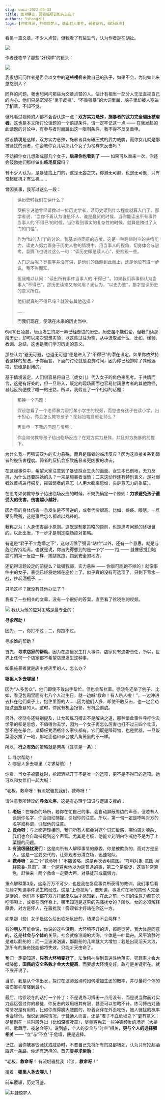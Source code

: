 ```yaml
---
slug: wusz-2022-06-13
title: 面对暴徒，弱者临场该如何反应？
authors: 5shangzhi
tags: [井蛙浅思, 井蛙惊梦人, 唐山打人事件, 弱者反抗, 临场反应]
---
```


看见一篇文章，不少人点赞，但我看了有些生气，认为作者是在胡扯。

![](images/20220613/01.png)

作者还枚举了那些“好榜样”的镜头：

![](images/20220613/02.png)

我很想问问作者是否会以文中的**这些榜样**来教自己的孩子，如果不会，为何如此来忽悠别人？

同样的问题，我也想问问那些为文章点赞的人。估计有相当一部分人无法直视自己的内心。他们只是沉浸在“勇于反抗”、“不畏强暴”的大词里面，脑子里却被人塞进了稻草，不知不觉。

但凡看过视频的人都不会否认这一点：**双方实力悬殊，施暴者的武力完全碾压被虐者**。这也是本文所讨论话题的一个前提条件，请一定牢记这一点 —— 在我发起的此话题的讨论中，有参与者时而跳出这一限制条件，我不得不反复重申。

假设情境是这样，双方实力悬殊，施暴者具有碾压式的武力威胁，而你女儿就是那被骚扰的弱者，你会教你女儿以那几个女子为榜样来反击吗？

不妨把你女儿想象成那几个女子，**后果你也看到了** —— 如果可以重来一次，你还会鼓励她们那样做出**临场反应**吗？

有不少人认为，是暴徒找上门的，这是无妄之灾，你避无可避，也退无可退，只有奋起反抗才有生机……

曾因某事，我写过这么一段：

> 读历史时我们在读什么？
>
> 罗振宇说他曾经请教过一位历史学者，读历史读到什么程度就算入门了。那学者说，“当你不再认为谁是坏人、谁是蠢货的时候，当你能读出所有事件当事人的‘不得已’的时候，当你看到事实的复杂性的时候，就算是跨过了入门的门槛”。
>
> 作为“如何入门”的讨论，我基本持同意的态度。这是一种跨越时空的共情能力，读史人努力置身于历史人物的情境中，用当事人的视角，切身体会与思考。袁腾飞也说过这么一句：“读历史即是读人心”，更宏观一些。
>
> 入门之后呢？罗振宇并没有讲，是他们的话题到此而止，还是他没有进一步说，我不得而知。
>
> 但我难以认同：“读出所有事件当事人的‘不得已’”。如果我们事事都认为当事人“不得已”，那历史读来又有何用？我认为，“以史为鉴”，那才是读历史的意义所在。
>
> 他们就真的不得已吗？就没有其他选择？
>
> ……
>
> 而**我们现在，便活在未来的历史当中**。

6月10日凌晨，唐山发生的那一幕已经走进的历史。历史虽不能假设，但我们读那段历史，却可以来次思想实验，以这些过往为鉴，从中汲取点什么，比如，经验、教训、总结，这也是我们学习历史的意义。

那些认为“避无可避，也退无可退”便是进入了“不得已”的潜在设定。如果你依然持着这样的想法，于你而言，下面的讨论就是浪费时间，因为你已经排除了其他选项，思维是封闭的。

基于情境设定，人们很容易将自己（或女儿）代入女子的角色来思考。于共情而言，这是有好处的，但一旦带入，既定的现场画面也容易封闭思考者的其他路径，暴起反抗便成了唯一的出路。所以，我假设了一个相似的话题：

> 那换一个问题：
>
> 假设您看了一个老师暴力殴打某小学生的视频，而您也有孩子在读小学，出于担心，你会怎么教导孩子？抡起铅笔盒砸老师么？
>
> 再重申一下我的问题与情境：
>
> 你会如何教导孩子给出临场反应？在双方实力悬殊，并且对方施暴的前提下。

为什么我一再强调双方的实力悬殊，而且是弱者的临场反应？因为这直接关系到弱者的被伤害程度。弱者的反抗会招致施暴者更凶狠的攻击。

在这起事件中，希望大家注意到了暴徒踩女生头的画面。女生本已倒地，无力反抗，为什么还要踩她的头？一来是施暴者泄愤；二来这动作还有特别含义，是对弱者敢反抗进行报复，摧毁弱者的意志（人用大脑来思维，头是意志力的象征）。

在思考如何教导孩子给出临场反应的时候，不妨先确定一个原则：**力求避免孩子遭受大的伤害，伤害越小越好**。

因为有的身体伤害一旦发生是不可逆的，或者代价很高。比如，瘫痪、眼瞎。一旦受伤致残，这是事后怎么都难以找补的。

我称之为：人身伤害最小原则。这既是制定策略的原则，也是思考问题的终极目的。以此出发，下一步才是制定临场应对策略。

有道是“君子不立危墙之下”，这句话除了强调“站位”以外，还有一个意思，就是与危险保持距离。也就是说，你首先得想到的是一个字 —— 跑 —— 就像感觉到地震时的第一反应一样，撒腿就跑，跑到安全的地方。

还记得话题设定的前提么？敌强我弱，实力悬殊 —— 你很可能跑不掉的！就像事件中的女子，暴徒已经将她堵在座位上了。似乎真的没有可选项了，只剩下背水一战，抄起酒瓶子……

只能这样？就没有其他办法了？

我看了一些相关的文章，没有一个很好的答案，直至看了徐晓冬的视频。

![](images/20220613/03.png)
我认为他的应对策略是最专业的：

**寻求帮助！**

因为，一，你打不过；二，你跑不过。

寻求**谁**的帮助？

首先，**寻求店家的帮助**。因为在店里发生打人事件，店家负有连带责任，所以，世界上任何一个店家都不希望店里发生这种事。

如果施暴者就是店主或店里的人，怎么办？

**哪里人多去哪里！**

因为“人多势众”，他们即使不敢出手帮忙，但也会帮拦着。徐晓冬还举了例子，比如，看见包厢里面有七八个人过生日，就一边喊“救命！有人杀人啦！”，一边冲进去扑在他们桌子上，抱住里面的人……因为他们人多，即使不敢反击，也一定会劝阻试图施暴的人。这时，你就有机会报警，有机会逃脱。

另外，徐晓冬还特别提及，让女孩练习搏击不是解决之道，那种借此事件呼吁你去学拳的都是忽悠，不值得你去学，因为一个女子再怎么厉害也打不过三四个壮汉，那不是在拳台，桌椅板凳酒瓶什么家伙都有，它们既是障碍物，也是武器，一旦饭菜酒水撒了一地，那地面也和拳台或八角笼里的不一样。

所以，**行之有效**的策略就是两条（其实是一条）：

1. 寻求帮助！
2. 哪里人多去哪里（寻求帮助）！

你看，当女子被骚扰时，抡起酒瓶开干不是唯一的选项，更不是不得已的选项。她可以和女伴们一起大喊：

“老板，救命呀！有流氓骚扰我们，救命呀！”

请注意我所建议的**呼救次序**，这是有心理学知识与逻辑支撑的：

1. **老板**：在噪杂的场所，若你在忙自己的事，会自动屏蔽周边的声音，但若有人谈到你名字，你会自动捕捉，引起你的注意。所以，第一句一定是呼叫对方的名字或称谓，引起他的注意。
2. **救命呀**：与上面道理相同，我们所有人都会对这个词汇敏感，哪怕周边嘈杂，我们也会自动捕捉到这个声音。尤其是老板，他能立刻明白你喊他不是为了上菜慢的问题。
3. **有流氓骚扰我们**：这是向所有人解释事情的原委，你是被欺负的，而对方是恶人。这是一定要交代的，让旁观者分清立场，迅速站队。
4. **救命呀**：第二个“救命呀！”不能省略，这是再次表明意图。“呼叫对象-意图-解释原委-意图”。第一个是避免他以为是普通的事，第二个是催促，这事非常紧急，赶快来！两个救命一定要大声，对暴徒形成震慑力。

重点解释第3条，这条万万不可少，也是我在复盘事件所获得的教训。我们事后看视频才知道事件发生的经过，这是“上帝视角”，要知道，事发时在场的其他人完全是懵的，他们基本都在双方打起来以后才感知到，在此之前，他们的注意力都在吃吃喝喝上，或者在同伴身上，哪里知道是这男的先骚扰女的？所以，女的必须解释原委，对方是坏人，在骚扰我！旁观者才好站在你这一方。

如果那（些）女子是这么给出临场反应的，结果会不会两样？

有的朋友可能会说，你说的这些没用，大环境不好的话，都是徒劳。我大体是同意的，这是**社会与个体**的关系。社会就像浩瀚的大海，个体是一叶扁舟。风平浪静时是难以翻船的；而一旦波涛汹涌，那翻船的几率就大大增加；若是出现滔天大浪，那所有的操舟技能都将失效，只能听天由命了。

我们一定要知道，**只有大环境变好了**，法治精神得到普遍性地落实，犯罪率才会大幅降低，**国民的安全系数才会大大提高**。而要想大环境变好，政府是关键所在。就不展开说了。

当前，我是从个体出发，探讨在波涛汹涌时如何增加生还的概率，并尽量将个体的被伤害程度降到最小。

最后，给徐晓冬的话打一个补丁：不是说练习搏击一点用没有，而是说当你面对实力远远强过你的暴徒，你反击的效用极其有限，甚至可以忽略不计。练习搏击对通常情况是有用的，比如你练得膀大腰圆的，带着女伴在外面吃饭，被人骚扰的概率也会降低。但说到通常情况，于普通人而言，还是“君子不立危墙之下”更有意义：尽量别在一些时段外出（比如深夜凌晨），尽量避免去一些冲突频发的场所（大排档、歌舞厅、夜总会等）。说到底，个人的安全与“时空”相关，**更与个人的选择强相关** —— “立”与“不立”于危墙，便是选择。

记住，当你被暴徒骚扰或威胁时，不要自己先将所有的路都堵死，认为只有抡起酒瓶这一条路，你还有选择的，首先要**寻求帮助**：

“老板，**救命呀！** 有流氓骚扰我（们），**救命呀！**”

接着：**哪里人多去哪儿！**

前车覆辙，历史可鉴。

![井蛙惊梦人](https://5shangzhi.github.io/img/frog.jpeg)